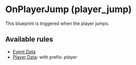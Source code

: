 # OnPlayerJump (player_jump)

This blueprint is triggered when the player jumps.

## Available rules

- [Event Data](../rules/GlobalEventData.md)
- [Player Data](../rules/GlobalPlayerData.md): with prefix: *player*
